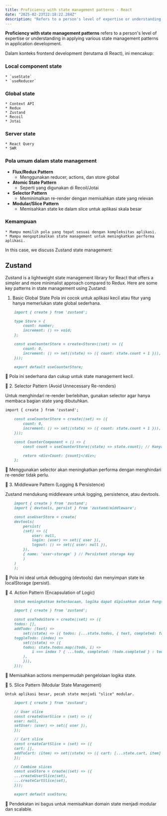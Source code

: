 ```yaml
---
title: Proficiency with state management patterns - React
date: "2025-02-23T22:18:22.284Z"
description: "Refers to a person's level of expertise or understanding in applying various state management patterns in application development"
---
```


**Proficiency with state management patterns** refers to a person's level of expertise or understanding in applying various state management patterns in application development.

Dalam konteks frontend development (terutama di React), ini mencakup:

### Local component state

    * `useState`
    * `useReducer`

### Global state

    * Context API
    * Redux
    * Zustand
    * Recoil
    * Jotai

### Server state

    * React Query
    * SWR

### Pola umum dalam state management

- **Flux/Redux Pattern**
  - Menggunakan reducer, actions, dan store global
- **Atomic State Pattern**
  - Seperti yang digunakan di Recoil/Jotai
- **Selector Pattern**
  - Meminimalkan re-render dengan memisahkan state yang relevan
- **Modular/Slice Pattern**
  - Memisahkan state ke dalam slice untuk aplikasi skala besar

### Kemampuan

    * Mampu memilih pola yang tepat sesuai dengan kompleksitas aplikasi.
    * Mampu mengoptimalkan state management untuk meningkatkan performa aplikasi.

In this case, we discuss Zustand state management:

## Zustand

Zustand is a lightweight state management library for React that offers a simpler and more minimalist approach compared to Redux. Here are some key patterns in state management using Zustand:

1.  Basic Global State
    Pola ini cocok untuk aplikasi kecil atau fitur yang hanya memerlukan state global sederhana.

```markdown
    import { create } from 'zustand';

    type Store = {
        count: number;
        increment: () => void;
    };

    const useCounterStore = create<Store>((set) => ({
        count: 0,
        increment: () => set((state) => ({ count: state.count + 1 })),
    }));

    export default useCounterStore;
```

📌 Pola ini sederhana dan cukup untuk state management kecil.

🔹 2. Selector Pattern (Avoid Unnecessary Re-renders)

Untuk menghindari re-render berlebihan, gunakan selector agar hanya membaca bagian state yang dibutuhkan.

```markdown
import { create } from 'zustand';

    const useCounterStore = create((set) => ({
        count: 0,
        increment: () => set((state) => ({ count: state.count + 1 })),
    }));

    const CounterComponent = () => {
        const count = useCounterStore((state) => state.count); // Hanya re-render jika 'count' berubah

        return <div>Count: {count}</div>;
    };
```

📌 Menggunakan selector akan meningkatkan performa dengan menghindari re-render tidak perlu.

🔹 3. Middleware Pattern (Logging & Persistence)

Zustand mendukung middleware untuk logging, persistence, atau devtools.

```markdown
    import { create } from 'zustand';
    import { devtools, persist } from 'zustand/middleware';

    const useUserStore = create(
    devtools(
        persist(
        (set) => ({
            user: null,
            login: (user) => set({ user }),
            logout: () => set({ user: null }),
        }),
        { name: 'user-storage' } // Persistent storage key
        )
    )
    );
```

📌 Pola ini ideal untuk debugging (devtools) dan menyimpan state ke localStorage (persist).

🔹 4. Action Pattern (Encapsulation of Logic)

```markdown
    Untuk meningkatkan keterbacaan, logika dapat dipisahkan dalam fungsi actions.

    import { create } from 'zustand';

    const useTodoStore = create((set) => ({
    todos: [],
    addTodo: (text) =>
        set((state) => ({ todos: [...state.todos, { text, completed: false }] })),
    toggleTodo: (index) =>
        set((state) => ({
        todos: state.todos.map((todo, i) =>
            i === index ? { ...todo, completed: !todo.completed } : todo
        ),
        })),
    }));
```

📌 Memisahkan actions mempermudah pengelolaan logika state.

🔹 5. Slice Pattern (Modular State Management)

    Untuk aplikasi besar, pecah state menjadi "slice" modular.

```markdown
    import { create } from 'zustand';

    // User slice
    const createUserSlice = (set) => ({
    user: null,
    setUser: (user) => set({ user }),
    });

    // Cart slice
    const createCartSlice = (set) => ({
    cart: [],
    addToCart: (item) => set((state) => ({ cart: [...state.cart, item] })),
    });

    // Combine slices
    const useStore = create((set) => ({
    ...createUserSlice(set),
    ...createCartSlice(set),
    }));

    export default useStore;
```

📌 Pendekatan ini bagus untuk memisahkan domain state menjadi modular dan scalable.

